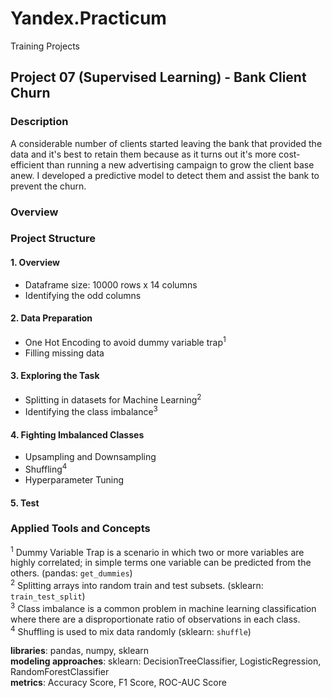 # Yandex.Practicum
Training Projects

## Project 07 (Supervised Learning) - Bank Client Churn


### Description
A considerable number of clients started leaving the bank that provided the data and it's best to retain them because as it turns out it's more cost-efficient than running a new advertising campaign to grow the client base anew. I developed a predictive model to detect them and assist the bank to prevent the churn.

### Overview
### Project Structure
#### 1. Overview
- Dataframe size: 10000 rows x 14 columns
- Identifying the odd columns
#### 2. Data Preparation
- One Hot Encoding to avoid dummy variable trap<sup>1</sup>
- Filling missing data
#### 3. Exploring the Task
- Splitting in datasets for Machine Learning<sup>2</sup>
- Identifying the class imbalance<sup>3</sup>
#### 4. Fighting Imbalanced Classes
- Upsampling and Downsampling
- Shuffling<sup>4</sup>
- Hyperparameter Tuning
#### 5. Test

### Applied Tools and Concepts
<sup>1</sup> Dummy Variable Trap is a scenario in which two or more variables are highly correlated; in simple terms one variable can be predicted from the others. (pandas: `get_dummies`) \
<sup>2</sup> Splitting arrays into random train and test subsets. (sklearn: `train_test_split`) \
<sup>3</sup> Class imbalance is a common problem in machine learning classification where there are a disproportionate ratio of observations in each class. \
<sup>4</sup> Shuffling is used to mix data randomly (sklearn: `shuffle`)

**libraries**: pandas, numpy, sklearn \
**modeling approaches**: sklearn: DecisionTreeClassifier, LogisticRegression, RandomForestClassifier \
**metrics**: Accuracy Score, F1 Score, ROC-AUC Score
